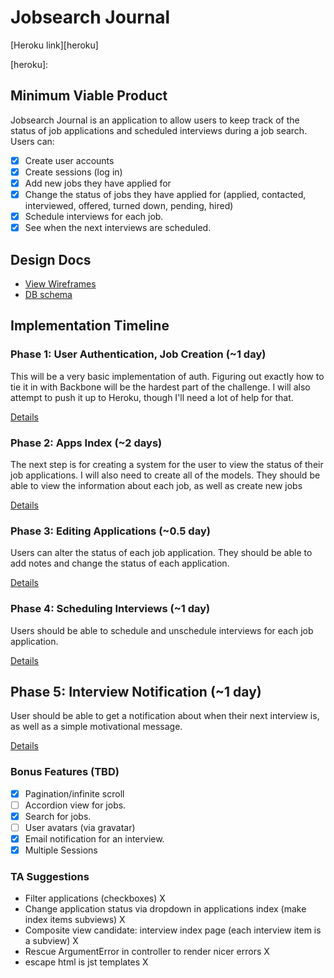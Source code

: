 # Jobsearch Journal

[Heroku link][heroku]

[heroku]:

## Minimum Viable Product

Jobsearch Journal is an application to allow users to keep track of the status of
job applications and scheduled interviews during a job search. Users can:
<!-- This is a Markdown checklist. Use it to keep track of your progress! -->

- [X] Create user accounts
- [X] Create sessions (log in)
- [X] Add new jobs they have applied for
- [X] Change the status of jobs they have applied for
      (applied, contacted, interviewed, offered, turned down, pending, hired)
- [X] Schedule interviews for each job.
- [X] See when the next interviews are scheduled.

## Design Docs
* [View Wireframes][views]
* [DB schema][schema]

[views]: ./docs/views.md
[schema]: ./docs/schema.md

## Implementation Timeline

### Phase 1: User Authentication, Job Creation (~1 day)
This will be a very basic implementation of auth. Figuring out exactly how to
tie it in with Backbone will be the hardest part of the challenge. I will also
attempt to push it up to Heroku, though I'll need a lot of help for that.

[Details][phase-one]

### Phase 2: Apps Index (~2 days)
The next step is for creating a system for the user to view the status of their
job applications. I will also need to create all of the models. They should be able to view the information about each job, as well as create new jobs

[Details][phase-two]

### Phase 3: Editing Applications (~0.5 day)
Users can alter the status of each job application. They should be able to
add notes and change the status of each application.

[Details][phase-three]

### Phase 4: Scheduling Interviews (~1 day)
Users should be able to schedule and unschedule interviews for each job application.

[Details][phase-four]

## Phase 5: Interview Notification (~1 day)
User should be able to get a notification about when their next interview is,
as well as a simple motivational message.

[Details][phase-five]

### Bonus Features (TBD)

- [X] Pagination/infinite scroll
- [ ] Accordion view for jobs.
- [X] Search for jobs.
- [ ] User avatars (via gravatar)
- [X] Email notification for an interview.
- [X] Multiple Sessions

### TA Suggestions

* Filter applications (checkboxes) X
* Change application status via dropdown in applications index (make index items subviews) X
* Composite view candidate: interview index page (each interview item is a subview) X
* Rescue ArgumentError in controller to render nicer errors X
* escape html is jst templates X

[phase-one]: ./docs/phases/phase1.md
[phase-two]: ./docs/phases/phase2.md
[phase-three]: ./docs/phases/phase3.md
[phase-four]: ./docs/phases/phase4.md
[phase-five]: ./docs/phases/phase5.md
